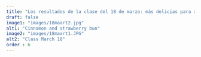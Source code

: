 ```yaml
---
title: "Los resultados de la clase del 18 de marzo: más delicias para acompañar un café."
draft: false
image1: "images/18maart2.jpg"
alt1: "Cinnamon and strawberry bun"
image2: "images/18maart1.JPG"
alt2: "Class March 18"
order : 6
---
```

